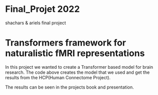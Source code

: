 # Final_Projet 2022
shachars &amp; ariels final project

# Transformers framework for naturalistic fMRI representations

In this project we wanted to create a Transformer based model for brain research.
The code above creates the model that we used and get the results from the HCP(Human Connectome Project).

The results can be seen in the projects book and presentation.
